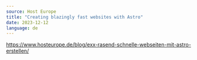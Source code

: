 ```yaml
---
source: Host Europe
title: "Creating blazingly fast websites with Astro"
date: 2023-12-12
language: de
---
```

https://www.hosteurope.de/blog/exx-rasend-schnelle-webseiten-mit-astro-erstellen/